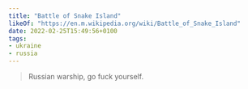 ```yaml
---
title: "Battle of Snake Island"
likeOf: "https://en.m.wikipedia.org/wiki/Battle_of_Snake_Island"
date: 2022-02-25T15:49:56+0100
tags:
- ukraine
- russia
---
```

> Russian warship, go fuck yourself.
